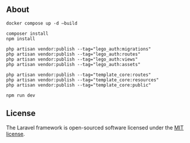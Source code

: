 ## About
```
docker compose up -d —build

composer install
npm install

php artisan vendor:publish --tag="lego_auth:migrations"
php artisan vendor:publish --tag="lego_auth:routes"
php artisan vendor:publish --tag="lego_auth:views"
php artisan vendor:publish --tag="lego_auth:assets"

php artisan vendor:publish --tag="template_core:routes"
php artisan vendor:publish --tag="template_core:resources"
php artisan vendor:publish --tag="template_core:public"

npm run dev
```

## License

The Laravel framework is open-sourced software licensed under the [MIT license](https://opensource.org/licenses/MIT).
